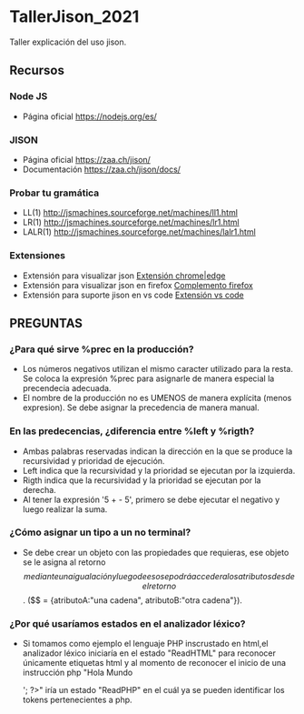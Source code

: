 # TallerJison_2021
Taller explicación del uso jison.

## Recursos

### Node JS
- Página oficial https://nodejs.org/es/

### JISON
- Página oficial https://zaa.ch/jison/ 
- Documentación https://zaa.ch/jison/docs/

### Probar tu gramática
- LL(1)    http://jsmachines.sourceforge.net/machines/ll1.html
- LR(1)    http://jsmachines.sourceforge.net/machines/lr1.html
- LALR(1)  http://jsmachines.sourceforge.net/machines/lalr1.html

### Extensiones
- Extensión para visualizar json [Extensión chrome|edge](https://chrome.google.com/webstore/detail/json-viewer-pro/eifflpmocdbdmepbjaopkkhbfmdgijcc?hl=es) 
- Extensión para visualizar json en firefox [Complemento firefox](https://addons.mozilla.org/es/firefox/addon/json-beautifier-editor/?utm_source=addons.mozilla.org&utm_medium=referral&utm_content=search)
- Extensión para suporte jison en vs code [Extensión vs code](https://marketplace.visualstudio.com/items?itemName=cruzelante098.jison-syntax-highlight)

## PREGUNTAS
### ¿Para qué sirve %prec en la producción?
- Los números negativos utilizan el mismo caracter utilizado para la resta. Se coloca la expresión %prec para asignarle de manera especial la precendecia adecuada.
- El nombre de la producción no es UMENOS de manera explícita (menos expresion). Se debe asignar la precedencia de manera manual.

###  En las predecencias, ¿diferencia entre %left y %rigth?
- Ambas palabras reservadas indican la dirección en la que se produce la recursividad y prioridad de ejecución.
- Left indica que la recursividad y la prioridad se ejecutan por la izquierda.
- Rigth indica que la recursividad y la prioridad se ejecutan por la derecha.
- Al tener la expresión  '5 + - 5', primero se debe ejecutar el negativo y luego realizar la suma.

### ¿Cómo asignar un tipo a un no terminal?
- Se debe crear un objeto con las propiedades que requieras, ese objeto se le asigna al retorno $$ mediante una igualación y luego de eso se podrá acceder a los atributos desde el retorno $$. ($$ = {atributoA:"una cadena", atributoB:"otra cadena"}).

### ¿Por qué usaríamos estados en el analizador léxico?
- Si tomamos como ejemplo el lenguaje PHP inscrustado en html,el analizador léxico iniciaría en el estado "ReadHTML" para reconocer únicamente etiquetas html y al momento de reconocer el inicio de una instrucción php "<?php echo '<p>Hola Mundo</p>'; ?>" iría un estado "ReadPHP" en el cuál ya se pueden identificar los tokens pertenecientes a php.


